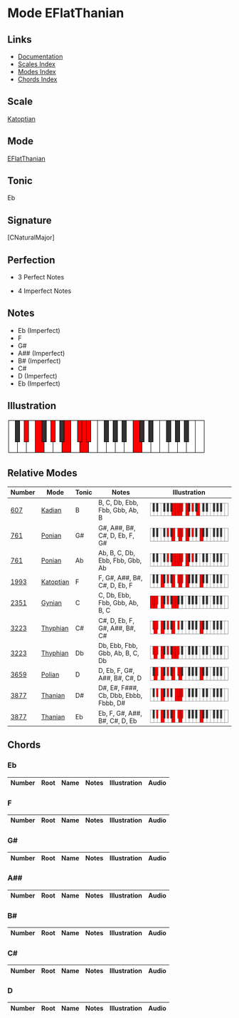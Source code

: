 # Mode EFlatThanian

## Links

- [Documentation](index.md)
- [Scales Index](Scales.md)
- [Modes Index](Modes.md)
- [Chords Index](Chords.md)

## Scale

[Katoptian](ScaleKatoptian.md)

## Mode

[EFlatThanian](ModeEFlatThanian.md)

## Tonic

Eb

## Signature

[CNaturalMajor]

## Perfection

 - 3 Perfect Notes

 - 4 Imperfect Notes

## Notes

- Eb (Imperfect)
- F
- G#
- A## (Imperfect)
- B# (Imperfect)
- C#
- D (Imperfect)
- Eb (Imperfect)

## Illustration

![EFlatThanian](ModeEFlatThanian.png)

## Relative Modes

| Number | Mode | Tonic | Notes | Illustration |
|--------|------|-------|-------|--------------|
| [607](https://ianring.com/musictheory/scales/607) | [Kadian](ModeKadian.md) | B | B, C, Db, Ebb, Fbb, Gbb, Ab, B | ![BNaturalKadian](ModeBNaturalKadian.png) |
| [761](https://ianring.com/musictheory/scales/761) | [Ponian](ModePonian.md) | G# | G#, A##, B#, C#, D, Eb, F, G# | ![GSharpPonian](ModeGSharpPonian.png) |
| [761](https://ianring.com/musictheory/scales/761) | [Ponian](ModePonian.md) | Ab | Ab, B, C, Db, Ebb, Fbb, Gbb, Ab | ![AFlatPonian](ModeAFlatPonian.png) |
| [1993](https://ianring.com/musictheory/scales/1993) | [Katoptian](ModeKatoptian.md) | F | F, G#, A##, B#, C#, D, Eb, F | ![FNaturalKatoptian](ModeFNaturalKatoptian.png) |
| [2351](https://ianring.com/musictheory/scales/2351) | [Gynian](ModeGynian.md) | C | C, Db, Ebb, Fbb, Gbb, Ab, B, C | ![CNaturalGynian](ModeCNaturalGynian.png) |
| [3223](https://ianring.com/musictheory/scales/3223) | [Thyphian](ModeThyphian.md) | C# | C#, D, Eb, F, G#, A##, B#, C# | ![CSharpThyphian](ModeCSharpThyphian.png) |
| [3223](https://ianring.com/musictheory/scales/3223) | [Thyphian](ModeThyphian.md) | Db | Db, Ebb, Fbb, Gbb, Ab, B, C, Db | ![DFlatThyphian](ModeDFlatThyphian.png) |
| [3659](https://ianring.com/musictheory/scales/3659) | [Polian](ModePolian.md) | D | D, Eb, F, G#, A##, B#, C#, D | ![DNaturalPolian](ModeDNaturalPolian.png) |
| [3877](https://ianring.com/musictheory/scales/3877) | [Thanian](ModeThanian.md) | D# | D#, E#, F###, Cb, Dbb, Ebbb, Fbbb, D# | ![DSharpThanian](ModeDSharpThanian.png) |
| [3877](https://ianring.com/musictheory/scales/3877) | [Thanian](ModeThanian.md) | Eb | Eb, F, G#, A##, B#, C#, D, Eb | ![EFlatThanian](ModeEFlatThanian.png) |

## Chords

### Eb

| Number | Root | Name | Notes | Illustration | Audio |
|--------|------|------|-------|--------------|-------|

### F

| Number | Root | Name | Notes | Illustration | Audio |
|--------|------|------|-------|--------------|-------|

### G#

| Number | Root | Name | Notes | Illustration | Audio |
|--------|------|------|-------|--------------|-------|

### A##

| Number | Root | Name | Notes | Illustration | Audio |
|--------|------|------|-------|--------------|-------|

### B#

| Number | Root | Name | Notes | Illustration | Audio |
|--------|------|------|-------|--------------|-------|

### C#

| Number | Root | Name | Notes | Illustration | Audio |
|--------|------|------|-------|--------------|-------|

### D

| Number | Root | Name | Notes | Illustration | Audio |
|--------|------|------|-------|--------------|-------|

